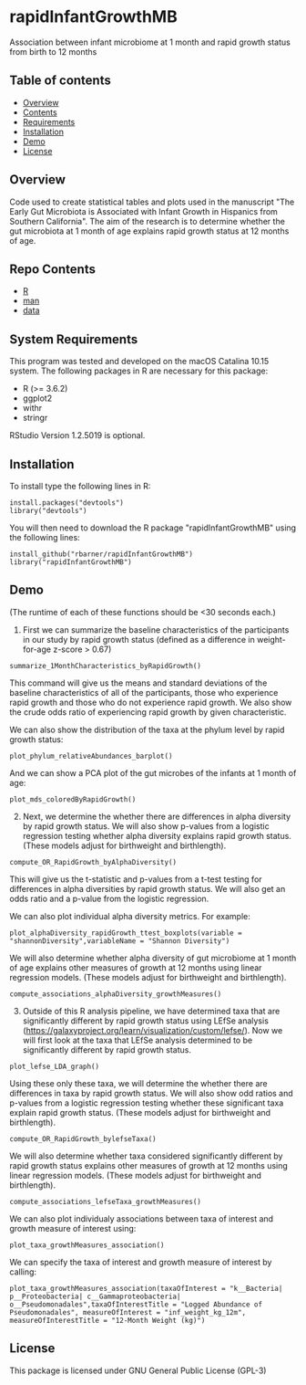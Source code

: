 # rapidInfantGrowthMB
Association between infant microbiome at 1 month and rapid growth status from birth to 12 months


## Table of contents
* [Overview](##Overview)
* [Contents](#Contents)
* [Requirements](#Requirements)
* [Installation](#Installation)
* [Demo](#Demo)
* [License](#License)


## Overview
Code used to create statistical tables and plots used in the manuscript "The Early Gut Microbiota is Associated with Infant Growth in Hispanics from Southern California". The aim of the research is to determine whether the gut microbiota at 1 month of age explains rapid growth status at 12 months of age.

## Repo Contents
* [R](#R)
* [man](#man)
* [data](#data)

## System Requirements
This program was tested and developed on the macOS Catalina 10.15 system. The following packages in R are necessary for this package:
* R (>= 3.6.2) 
* ggplot2
* withr 
* stringr

RStudio Version 1.2.5019 is optional.

## Installation

To install type the following lines in R:

```
install.packages("devtools")
library("devtools")
```

You will then need to download the R package "rapidInfantGrowthMB" using the following lines:

```
install_github("rbarner/rapidInfantGrowthMB")
library("rapidInfantGrowthMB")
```

## Demo 
(The runtime of each of these functions should be <30 seconds each.)

1. First we can summarize the baseline characteristics of the participants in our study by rapid growth status (defined as a difference in weight-for-age z-score > 0.67)
```
summarize_1MonthCharacteristics_byRapidGrowth()
```
This command will give us the means and standard deviations of the baseline characteristics of all of the participants, those who experience rapid growth and those who do not experience rapid growth. We also show the crude odds ratio of experiencing rapid growth by given characteristic.

We can also show the distribution of the taxa at the phylum level by rapid growth status:
```
plot_phylum_relativeAbundances_barplot()
```

And we can show a PCA plot of the gut microbes of the infants at 1 month of age:
```
plot_mds_coloredByRapidGrowth()
```

2. Next, we determine the whether there are differences in alpha diversity by rapid growth status. We will also show p-values from a logistic regression testing whether alpha diversity explains rapid growth status. (These models adjust for birthweight and birthlength). 
```
compute_OR_RapidGrowth_byAlphaDiversity()

```
This will give us the t-statistic and p-values from a t-test testing for differences in alpha diversities by rapid growth status. We will also get an odds ratio and a p-value from the logistic regression.

We can also plot individual alpha diversity metrics. For example:

```
plot_alphaDiversity_rapidGrowth_ttest_boxplots(variable = "shannonDiversity",variableName = "Shannon Diversity")
```

We will also determine whether alpha diversity of gut microbiome at 1 month of age explains other measures of growth at 12 months using linear regression models. (These models adjust for birthweight and birthlength).
```
compute_associations_alphaDiversity_growthMeasures()
```

3. Outside of this R analysis pipeline, we have determined taxa that are significantly different by rapid growth status using LEfSe analysis (https://galaxyproject.org/learn/visualization/custom/lefse/). Now we will first look at the taxa that LEfSe analysis determined to be significantly different by rapid growth status.
```
plot_lefse_LDA_graph()
```

Using these only these taxa, we will determine the whether there are differences in taxa by rapid growth status. We will also show odd ratios and p-values from a logistic regression testing whether these significant taxa explain rapid growth status. (These models adjust for birthweight and birthlength). 

```
compute_OR_RapidGrowth_bylefseTaxa()
```

We will also determine whether taxa considered significantly different by rapid growth status explains other measures of growth at 12 months using linear regression models. (These models adjust for birthweight and birthlength).
```
compute_associations_lefseTaxa_growthMeasures()
```

We can also plot individualy associations between taxa of interest and growth measure of interest using:
```
plot_taxa_growthMeasures_association()
```

We can specify the taxa of interest and growth measure of interest by calling:
```
plot_taxa_growthMeasures_association(taxaOfInterest = "k__Bacteria| p__Proteobacteria| c__Gammaproteobacteria| o__Pseudomonadales",taxaOfInterestTitle = "Logged Abundance of Pseudomonadales", measureOfInterest = "inf_weight_kg_12m", measureOfInterestTitle = "12-Month Weight (kg)")
```

## License
This package is licensed under GNU General Public License (GPL-3)

